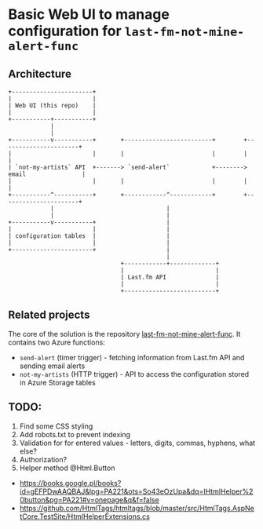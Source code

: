 # Basic Web UI to manage configuration for `last-fm-not-mine-alert-func`

## Architecture

    +-----------------------+
    |                       |
    | Web UI (this repo)    |
    |                       |                                            
    +-----------+-----------+                                            
                |                                                        
                |                                                        
    +-----------v-----------+       +-------------------------+        +----------------------+
    |                       |       |                         |        |                      |
    | `not-my-artists` API  +-------> `send-alert`            +--------> email                |
    |                       |       |                         |        |                      |
    +-----------^-----------+       +------------^------------+        +----------------------+
                |                                |
                |                                |
    +-----------v-----------+                    |
    |                       |                    |
    | configuration tables  |                    |
    |                       |                    |
    +-----------------------+                    |
                                                 |
                                    +------------+-------------+
                                    |                          |
                                    | Last.fm API              |
                                    |                          |
                                    +--------------------------+

## Related projects

The core of the solution is the repository [last-fm-not-mine-alert-func](https://github.com/chopeen/last-fm-not-mine-alert-func).
It contains two Azure functions:

 - `send-alert` (timer trigger) - fetching information from Last.fm API and sending email alerts
 - `not-my-artists` (HTTP trigger) - API to access the configuration stored in Azure Storage tables

## TODO:

1. Find some CSS styling
1. Add robots.txt to prevent indexing
1. Validation for for entered values - letters, digits, commas, hyphens, what else?
1. Authorization?
1. Helper method @Html.Button
 - https://books.google.pl/books?id=gEFPDwAAQBAJ&lpg=PA221&ots=So43eOzUpa&dq=IHtmlHelper%20button&pg=PA221#v=onepage&q&f=false
 - https://github.com/HtmlTags/htmltags/blob/master/src/HtmlTags.AspNetCore.TestSite/HtmlHelperExtensions.cs
